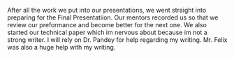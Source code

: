 After all the work we put into our presentations, we went straight into preparing for the Final Presentatiion. Our mentors recorded us so that we review our preformance and become better for the next one. We also started our technical paper which im nervous about because im not a strong writer. I will rely on Dr. Pandey for help regarding my writing. Mr. Felix was also a huge help with my writing. 
